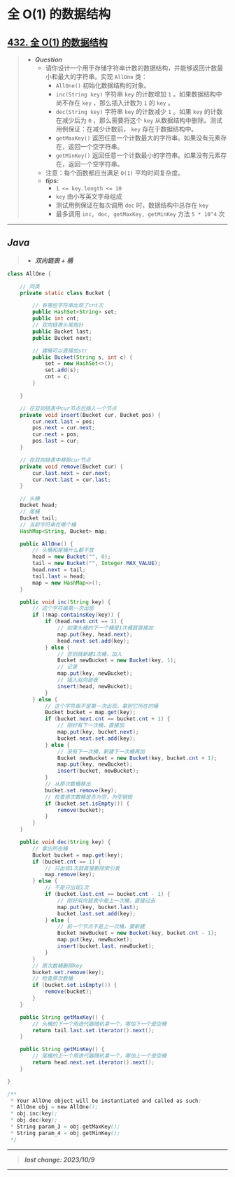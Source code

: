 # 全 O(1) 的数据结构

## [432. 全 O(1) 的数据结构](https://leetcode.cn/problems/all-oone-data-structure/)

> - ***Question***
>   - 请你设计一个用于存储字符串计数的数据结构，并能够返回计数最小和最大的字符串。实现 `AllOne` 类：
>     - `AllOne()` 初始化数据结构的对象。
>     - `inc(String key)` 字符串 `key` 的计数增加 `1` 。如果数据结构中尚不存在 `key` ，那么插入计数为 `1` 的 `key` 。
>     - `dec(String key)` 字符串 `key` 的计数减少 `1` 。如果 `key` 的计数在减少后为 `0` ，那么需要将这个 `key` 从数据结构中删除。测试用例保证：在减少计数前， `key` 存在于数据结构中。
>     - `getMaxKey()` 返回任意一个计数最大的字符串。如果没有元素存在，返回一个空字符串。
>     - `getMinKey()` 返回任意一个计数最小的字符串。如果没有元素存在，返回一个空字符串。
>   - 注意：每个函数都应当满足 `O(1)` 平均时间复杂度。
>   - ***tips:***
>     - `1 <= key.length <= 10`
>     - `key` 由小写英文字母组成
>     - 测试用例保证在每次调用 `dec` 时，数据结构中总存在 `key`
>     - 最多调用 `inc, dec, getMaxKey, getMinKey` 方法 `5 * 10^4` 次

---

## *Java*

> - ***双向链表 + 桶***

```java
class AllOne {

    // 同类
    private static class Bucket {

        // 有哪些字符串出现了cnt次
        public HashSet<String> set;
        public int cnt;
        // 双向链表头尾指针
        public Bucket last;
        public Bucket next;

        // 建桶可以直接加str
        public Bucket(String s, int c) {
            set = new HashSet<>();
            set.add(s);
            cnt = c;
        }

    }

    // 在双向链表中cur节点后插入一个节点
    private void insert(Bucket cur, Bucket pos) {
        cur.next.last = pos;
        pos.next = cur.next;
        cur.next = pos;
        pos.last = cur;
    }

    // 在双向链表中移除cur节点
    private void remove(Bucket cur) {
        cur.last.next = cur.next;
        cur.next.last = cur.last;
    }

    // 头桶
    Bucket head;
    // 尾桶
    Bucket tail;
    // 当前字符串在哪个桶
    HashMap<String, Bucket> map;

    public AllOne() {
        // 头桶和尾桶什么都不放
        head = new Bucket("", 0);
        tail = new Bucket("", Integer.MAX_VALUE);
        head.next = tail;
        tail.last = head;
        map = new HashMap<>();
    }

    public void inc(String key) {
        // 这个字符串第一次出现
        if (!map.containsKey(key)) {
            if (head.next.cnt == 1) {
                // 如果头桶的下一个桶是1次桶就直接加
                map.put(key, head.next);
                head.next.set.add(key);
            } else {
                // 否则就新建1次桶，加入
                Bucket newBucket = new Bucket(key, 1);
                // 记录
                map.put(key, newBucket);
                // 插入双向链表
                insert(head, newBucket);
            }
        } else {
            // 这个字符串不是第一次出现，拿到它所在的桶
            Bucket bucket = map.get(key);
            if (bucket.next.cnt == bucket.cnt + 1) {
                // 刚好有下一次桶，直接加
                map.put(key, bucket.next);
                bucket.next.set.add(key);
            } else {
                // 没有下一次桶，新建下一次桶再加
                Bucket newBucket = new Bucket(key, bucket.cnt + 1);
                map.put(key, newBucket);
                insert(bucket, newBucket);
            }
            // 从原次数桶移出
            bucket.set.remove(key);
            // 检查原次数桶是否为空，为空销毁
            if (bucket.set.isEmpty()) {
                remove(bucket);
            }
        }
    }

    public void dec(String key) {
        // 拿出所在桶
        Bucket bucket = map.get(key);
        if (bucket.cnt == 1) {
            // 只出现1次就直接删除索引表
            map.remove(key);
        } else {
            // 不是只出现1次
            if (bucket.last.cnt == bucket.cnt - 1) {
                // 刚好双向链表中是上一次桶，直接过去
                map.put(key, bucket.last);
                bucket.last.set.add(key);
            } else {
                // 前一个节点不是上一次桶，要新建
                Bucket newBucket = new Bucket(key, bucket.cnt - 1);
                map.put(key, newBucket);
                insert(bucket.last, newBucket);
            }
        }
        // 原次数桶删除key
        bucket.set.remove(key);
        // 检查原次数桶
        if (bucket.set.isEmpty()) {
            remove(bucket);
        }
    }

    public String getMaxKey() {
        // 头桶的下一个用迭代器随机拿一个，哪怕下一个是空桶
        return tail.last.set.iterator().next();
    }

    public String getMinKey() {
        // 尾桶的上一个用迭代器随机拿一个，哪怕上一个是空桶
        return head.next.set.iterator().next();
    }

}

/**
 * Your AllOne object will be instantiated and called as such:
 * AllOne obj = new AllOne();
 * obj.inc(key);
 * obj.dec(key);
 * String param_3 = obj.getMaxKey();
 * String param_4 = obj.getMinKey();
 */
```

---

> ***last change: 2023/10/9***

---
